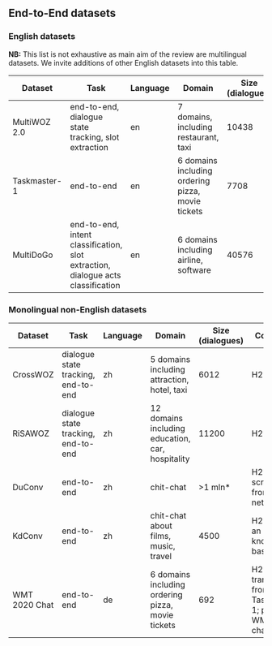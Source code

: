 ## End-to-End datasets

### English datasets

**NB:** This list is not exhaustive as main aim of the review are multilingual datasets.  We invite additions of other English datasets into this table.

| Dataset      | Task                                                                             | Language | Domain                                              | Size (dialogues) | Comments      | Paper | Dataset |
|--------------|----------------------------------------------------------------------------------|----------|-----------------------------------------------------|------------------|---------------|-------|---------|
| MultiWOZ 2.0    | end-to-end, dialogue state tracking, slot extraction                             | en       | 7 domains, including  restaurant, taxi              | 10438            | H2H           |  [Budzianowski et al.,  2018](https://arxiv.org/abs/1810.00278)    |    [Dataset](http://dialogue.mi.eng.cam.ac.uk/index.php/corpus/)     |
| Taskmaster-1 | end-to-end                                                                       | en       | 6 domains  including ordering pizza,  movie tickets | 7708             | Self-dialogue |   [Byrne et al., 2019](https://arxiv.org/abs/1909.05358)    |    [Dataset](https://research.google/tools/datasets/taskmaster-1/)     |
| MultiDoGo    | end-to-end, intent classification, slot extraction, dialogue acts classification | en       | 6 domains  including airline,  software             | 40576            | H2H           |   [Peskov et al., 2019](https://www.aclweb.org/anthology/D19-1460/)    |   [Dataset](https://github.com/awslabs/multi-domain-goal-oriented-dialogues-dataset)      |

### Monolingual non-English datasets

| Dataset       | Task                                  | Language | Domain                                             | Size (dialogues) | Comments                                                         | Paper | Dataset |
|---------------|---------------------------------------|----------|----------------------------------------------------|------------------|------------------------------------------------------------------|-------|---------|
| CrossWOZ      | dialogue state  tracking,  end-to-end | zh       | 5 domains  including attraction, hotel, taxi       | 6012             | H2H                                                              |    [Zhu et al., 2020](https://arxiv.org/abs/2002.11893)   |    [Dataset](https://github.com/thu-coai/CrossWOZ)     |
| RiSAWOZ       | dialogue state  tracking,  end-to-end | zh       | 12 domains including  education, car,  hospitality | 11200            | H2H                                                              |    [Quan et al., 2020](https://arxiv.org/abs/2010.08738)   |     [Dataset](https://github.com/terryqj0107/RiSAWOZ)    |
| DuConv        | end-to-end                            | zh       | chit-chat                                          | >1 mln*          | H2H;  web-scraped from social network                            |     [Wu et al., 2017](https://www.aclweb.org/anthology/P17-1046/)  |   [Dataset](https://github.com/MarkWuNLP/MultiTurnResponseSelection)      |
| KdConv        | end-to-end                            | zh       | chit-chat  about films, music,  travel             | 4500             | H2H; using an external  knowledge  base                          |   [Zhou et al., 2020](https://arxiv.org/abs/2004.04100)    |     [Dataset](https://github.com/thu-coai/KdConv)    |
| WMT 2020 Chat | end-to-end                            | de       | 6 domains including ordering pizza, movie tickets  | 692              | H2H; translated  from Taskmaster-1; part of WMT 2020  challenge; |  not available yet     |    [Dataset](http://www.statmt.org/wmt20/chat-task.html)     |